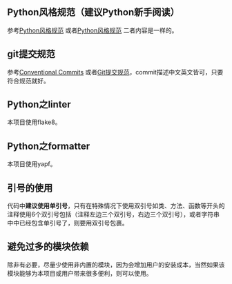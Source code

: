 ## Python风格规范（建议Python新手阅读）
参考[Python风格规范](https://zh-google-styleguide.readthedocs.io/en/latest/google-python-styleguide/python_style_rules/)
或者[Python风格规范](https://github.com/zh-google-styleguide/zh-google-styleguide/blob/master/google-python-styleguide/python_style_rules.rst)
二者内容是一样的。
## git提交规范
参考[Conventional Commits](https://www.conventionalcommits.org/en/v1.0.0/)
或者[Git提交规范](https://zhuanlan.zhihu.com/p/67804026)，commit描述中文英文皆可，只要符合规范就好。
## Python之linter
本项目使用flake8。
## Python之formatter
本项目使用yapf。
## 引号的使用
代码中**建议使用单引号**，只有在特殊情况下使用双引号如类、方法、函数等开头的注释使用6个双引号包括（注释左边三个双引号，右边三个双引号），或者字符串中中已经包含单引号了，则要用双引号包裹。
## 避免过多的模块依赖
除非有必要，尽量少使用非内置的模块，因为会增加用户的安装成本，当然如果该模块能够为本项目或用户带来很多便利，则可以使用。
